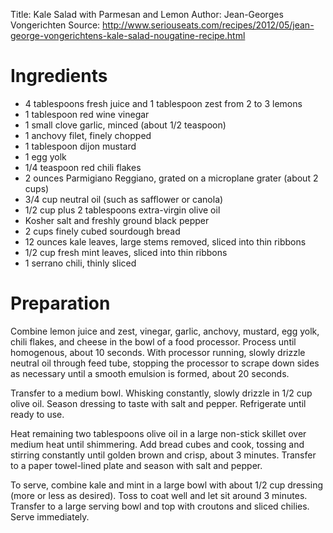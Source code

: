 Title: Kale Salad with Parmesan and Lemon
Author: Jean-Georges Vongerichten
Source: http://www.seriouseats.com/recipes/2012/05/jean-george-vongerichtens-kale-salad-nougatine-recipe.html

# Ingredients

- 4 tablespoons fresh juice and 1 tablespoon zest from 2 to 3 lemons
- 1 tablespoon red wine vinegar
- 1 small clove garlic, minced (about 1/2 teaspoon)
- 1 anchovy filet, finely chopped
- 1 tablespoon dijon mustard
- 1 egg yolk
- 1/4 teaspoon red chili flakes
- 2 ounces Parmigiano Reggiano, grated on a microplane grater (about 2 cups)
- 3/4 cup neutral oil (such as safflower or canola)
- 1/2 cup plus 2 tablespoons extra-virgin olive oil
- Kosher salt and freshly ground black pepper
- 2 cups finely cubed sourdough bread
- 12 ounces kale leaves, large stems removed, sliced into thin ribbons
- 1/2 cup fresh mint leaves, sliced into thin ribbons
- 1 serrano chili, thinly sliced

# Preparation

Combine lemon juice and zest, vinegar, garlic, anchovy, mustard, egg yolk, chili flakes, and cheese in the bowl of a food processor. Process until homogenous, about 10 seconds. With processor running, slowly drizzle neutral oil through feed tube, stopping the processor to scrape down sides as necessary until a smooth emulsion is formed, about 20 seconds.

Transfer to a medium bowl. Whisking constantly, slowly drizzle in 1/2 cup olive oil. Season dressing to taste with salt and pepper. Refrigerate until ready to use.

Heat remaining two tablespoons olive oil in a large non-stick skillet over medium heat until shimmering. Add bread cubes and cook, tossing and stirring constantly until golden brown and crisp, about 3 minutes. Transfer to a paper towel-lined plate and season with salt and pepper.

To serve, combine kale and mint in a large bowl with about 1/2 cup dressing (more or less as desired). Toss to coat well and let sit around 3 minutes. Transfer to a large serving bowl and top with croutons and sliced chilies. Serve immediately.
